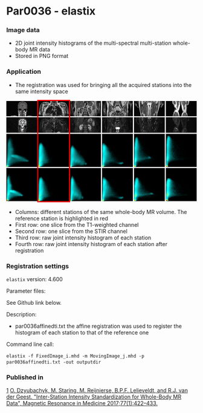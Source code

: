 # Par0036 - elastix

###  Image data

* 2D joint intensity histograms of the multi-spectral multi-station whole-body MR data
* Stored in PNG format

###  Application

* The registration was used for bringing all the acquired stations into the same intensity space

![alt-text](2D-hist-elastix-wiki.png)

* Columns: different stations of the same whole-body MR volume. The reference station is highlighted in red
* First row: one slice from the T1-weighted channel
* Second row: one slice from the STIR channel
* Third row: raw joint intensity histogram of each station
* Fourth row: raw joint intensity histogram of each station after registration

###  Registration settings

`elastix` version: 4.600

Parameter files:

See Github link below.

Description:

* par0036affinedti.txt the affine registration was used to register the histogram of each station to that of the reference one

Command line call:


    elastix -f FixedImage_i.mhd -m MovingImage_j.mhd -p par0036affinedti.txt -out outputdir


###  Published in

[1] [O. Dzyubachyk, M. Staring, M. Reijnierse, B.P.F. Lelieveldt, and R.J. van der Geest. "Inter-Station Intensity Standardization for Whole-Body MR Data", Magnetic Resonance in Medicine 2017;77(1):422–433.][1]

[1]: https://www.frontiersin.org/articles/10.3389/fninf.2017.00003/full
